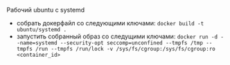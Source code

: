 Рабочий ubuntu c systemd
 - собрать докерфайл со следующими ключами:
`docker build -t ubuntu/systemd . `
 - запустить собранный образ со следущими ключами:
`docker run -d --name=systemd --security-opt seccomp=unconfined --tmpfs /tmp --tmpfs /run --tmpfs /run/lock -v /sys/fs/cgroup:/sys/fs/cgroup:ro <container_id>`